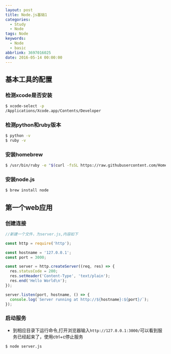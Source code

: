 ```yaml
---
layout: post
title: Node.js基础1
categories:
  - Study
  - Node
tags: Node
keywords:
  - Node
  - basic
abbrlink: 3697016025
date: 2016-05-14 00:00:00
---
```



## 基本工具的配置

### 检测xcode是否安装
```bash
$ xcode-select -p
/Applications/Xcode.app/Contents/Developer
```
### 检测python和ruby版本
```bash
$ python -v
$ ruby -v
```
### 安装homebrew
```bash
$ /usr/bin/ruby -e "$(curl -fsSL https://raw.githubusercontent.com/Homebrew/install/master/install)"
```
### 安装node.js
```bash
$ brew install node
```

## 第一个web应用

### 创建连接

```javascript
//新建一个文件，为server.js,内容如下

const http = require('http');

const hostname = '127.0.0.1';
const port = 3000;

const server = http.createServer((req, res) => {
  res.statusCode = 200;
  res.setHeader('Content-Type', 'text/plain');
  res.end('Hello World\n');
});

server.listen(port, hostname, () => {
  console.log(`Server running at http://${hostname}:${port}/`);
});
```

### 启动服务
- 到相应目录下运行命令,打开浏览器输入`http://127.0.0.1:3000/`可以看到服务已经起来了，使用ctrl+c停止服务

```bash
$ node server.js
```
